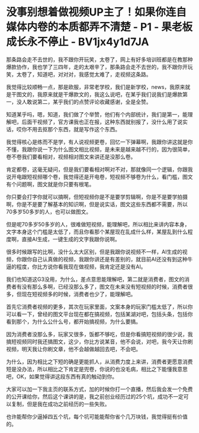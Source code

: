 # 没事别想着做视频UP主了！如果你连自媒体内卷的本质都弄不清楚 - P1 - 果老板成长永不停止 - BV1jx4y1d7JA

那条路会走不去世的，我不跟你开玩笑，太卷了，网上有好多培训班都是在教那种爆款协作，我也学了三四年，走的太艰辛了，那条路会走不去世的，我不跟你开玩笑，太卷了，知道吧，对对对，我感觉太难了，走视频这条路。

我觉得比较顺畅一点，那是欧服，非常老学校，我们是新学校，news，我原来就是干图文的，我原来就是干爆款文的，我这么说吧，在某乎我们说我们是爆款第一，没人敢说第二，某乎我们的点赞评论收藏感谢，全是全赞。

知道某乎吗，嗯，知道，我们做了个举赞，他们有个内部统计，我们是第一，能理解吧，后面干视频了，官方课我也正在报，这种东西就别报了，没什么用了说实话，哎你不用去抠那个东西，就是写作这个东西。

我觉得核心是练而不是学，有人说视频更卷，回忆一下弹幕啊，我跟你讲这就是你不懂，我跟你说一下为什么图文相比视频，是未来是越来越不行的，因为很简单，卷不卷我们要看相对，视频相对图文来讲还是没那么卷。

肯定都卷，这毫无疑问，但是我们要看相对啊对不对，那就像同一个逻辑，你跟我说开电跟短视频哪个卷，我觉得还是开电卷，短视频不够卷为什么，看门槛，图文有个问题啊，图文就是你只要有根笔。

你只要会打字你就可以搞啊，但短视频你是不是要学剪辑啊，你是不是要学拍摄啊，你是不是要了解基本的知识啊，但是说实话，图文这些东西都不需要，所以70多岁50多岁的人，也可以做图文。

但是呢70多岁50多岁的人，很难做短视频，能理解吧，所以相比来讲内容本身，文字本身这个门槛是太低了，而且你看那个某屋现在乱成什么样，某屋乱到什么程度啊，直接AI生成，一键生成的文字我跟你说啊。

很多时候跟写的比啊，没什么太大区别，但是我跟你说视频不一样，AI生成的视频，你跟你自己认真做的视频，我跟你讲还是有差别的，就目前AI还没有到这种牛逼的程度，你比方说你看我现在做视频，我肯定还是没有AI。

我们也知道这G3没用，为什么，差点意思能理解吧，第二就是消费者，图文的消费者有没有那么多啊，已经没那么多了，图文在未来没有短视频的时候，消费者很多，但现在短视频多的时候，消费者也少了，能理解吧。

首先它消费者视频的更多，其次在玩家里面，文案本身的玩家门槛太低了，所以你可以看一下，曾经的图文平台现在都在搞视频，包括某湖对吧，包括头条，包括你看到那个，为什么公什么号，都开始搞视频，为什么要搞。

因为消费者没那么多，玩家又很多，饭都不够吃，但是你看搞短视频的很少说，我搞短视频同时我还搞图文，这少，你比方说某音，他不会说，对吧，我今天让你刷视频，明天我让你刷文章，他不会越做越回去吧，不会吧。

为什么，因为相比之下短的确是更能抓人，从消费力度上来讲，消费者更愿意消费短是没办法，所以相比之下肯定是兜卷，你说的也没毛病，相比之下能懂我意思吧，OK，如果觉得讲这段东西有真的触动到你。

大家可以加一下我主页的联系方式，加的时候你打一个直播，然后我会发一个免费的公开课给你，然后这个课讲的是，我之前创业经历过的25个坑，成功不一定可以复制，但是我在成功之前经历的一些失败。

也许能帮你少逼掉四五个坑，每个坑可能能帮你省个几万块钱，我觉得挺有价值的。